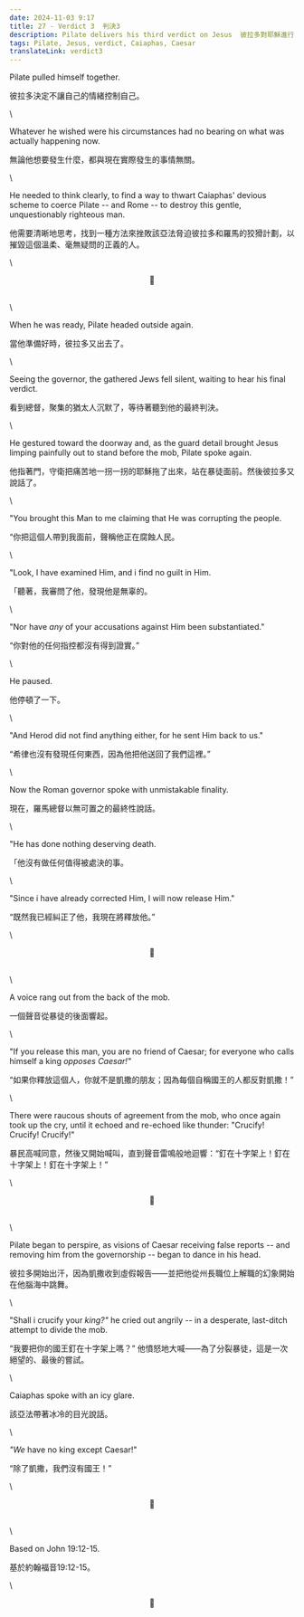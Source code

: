 ```yaml
---
date: 2024-11-03 9:17
title: 27 - Verdict 3  判決3
description: Pilate delivers his third verdict on Jesus  彼拉多對耶穌進行了第三次判決
tags: Pilate, Jesus, verdict, Caiaphas, Caesar
translateLink: verdict3
---
```


Pilate pulled himself together.

彼拉多決定不讓自己的情緒控制自己。

\

Whatever he wished were his circumstances had no bearing on what was actually happening now.

無論他想要發生什麼，都與現在實際發生的事情無關。

\

He needed to think clearly, to find a way to thwart Caiaphas' devious scheme to coerce Pilate -- and Rome -- to destroy this gentle, unquestionably righteous man.

他需要清晰地思考，找到一種方法來挫敗該亞法脅迫彼拉多和羅馬的狡猾計劃，以摧毀這個溫柔、毫無疑問的正義的人。

\

<center>💠</center>

\
\

When he was ready, Pilate headed outside again.

當他準備好時，彼拉多又出去了。

\

Seeing the governor, the gathered Jews fell silent, waiting to hear his final verdict. 

看到總督，聚集的猶太人沉默了，等待著聽到他的最終判決。

\

He gestured toward the doorway and, as the guard detail brought Jesus limping painfully out to stand before the mob, Pilate spoke again. 

他指著門，守衛把痛苦地一拐一拐的耶穌拖了出來，站在暴徒面前。然後彼拉多又說話了。

\

"You brought this Man to me claiming that He was corrupting the people. 

“你把這個人帶到我面前，聲稱他正在腐蝕人民。

\

"Look, I have examined Him, and i find no guilt in Him.

「聽著，我審問了他，發現他是無辜的。

\

"Nor have *any* of your accusations against Him been substantiated."

“你對他的任何指控都沒有得到證實。”

\

He paused.

他停頓了一下。

\

"And Herod did not find anything either, for he sent Him back to us."

“希律也沒有發現任何東西，因為他把他送回了我們這裡。”

\

Now the Roman governor spoke with unmistakable finality.

現在，羅馬總督以無可置之的最終性說話。

\

"He has done nothing deserving death.

「他沒有做任何值得被處決的事。

\

"Since i have already corrected Him, I will now release Him."

“既然我已經糾正了他，我現在將釋放他。”

\

<center>💠</center>

\
\

A voice rang out from the back of the mob.

一個聲音從暴徒的後面響起。

\

"If you release this man, you are no friend of Caesar; for everyone who calls himself a king *opposes Caesar!"*

“如果你釋放這個人，你就不是凱撒的朋友；因為每個自稱國王的人都反對凱撒！”

\

There were raucous shouts of agreement from the mob, who once again took up the cry, until it echoed and re-echoed like thunder: "Crucify! Crucify! Crucify!"

暴民高喊同意，然後又開始喊叫，直到聲音雷鳴般地迴響：“釘在十字架上！釘在十字架上！釘在十字架上！”

\

<center>💠</center>

\
\

Pilate began to perspire, as visions of Caesar receiving false reports -- and removing him from the governorship -- began to dance in his head.

彼拉多開始出汗，因為凱撒收到虛假報告——並把他從州長職位上解職的幻象開始在他腦海中跳舞。

\

"Shall i crucify your *king?"* he cried out angrily -- in a desperate, last-ditch attempt to divide the mob.

“我要把你的國王釘在十字架上嗎？” 他憤怒地大喊——為了分裂暴徒，這是一次絕望的、最後的嘗試。

\

Caiaphas spoke with an icy glare. 

該亞法帶著冰冷的目光說話。

\

*"We* have no king except Caesar!"

“除了凱撒，我們沒有國王！”

\

<center>💠</center>

\
\

Based on John 19:12-15.

基於約翰福音19:12-15。

\

<center>💠</center>